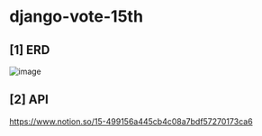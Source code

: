 # django-vote-15th

## [1] ERD
![image](https://user-images.githubusercontent.com/68195241/170709622-70ea9976-024b-4a48-99bb-d3324e84148e.png)

## [2] API
https://www.notion.so/15-499156a445cb4c08a7bdf57270173ca6